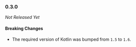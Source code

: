 ### 0.3.0

_Not Released Yet_

#### Breaking Changes

- The required version of Kotlin was bumped from `1.5` to `1.6`.
